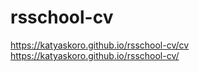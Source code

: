 # rsschool-cv
https://katyaskoro.github.io/rsschool-cv/cv
https://katyaskoro.github.io/rsschool-cv/
